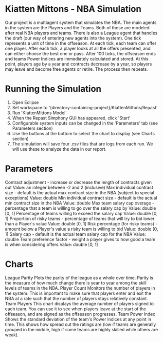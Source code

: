 # Kiatten Mittons - NBA Simulation

Our project is a multiagent system that simulates the NBA. The main agents in the system are the Players and the Teams. Both of these are modeled after real NBA players and teams. There is also a League agent that handles the draft (our way of entering new agents into the system). One tick represents a unit of time in the offseason. At each tick, each team can offer one player. After each tick, a player looks at all the offers presented, and can either choose the best one or pass. After 100 ticks, the offseason ends and teams Power Indices are immediately calculated and stored. At this point, players age by a year and contracts decrease by a year, so players may leave and become free agents or retire. The process then repeats.

Running the Simulation
========================
1. Open Eclipse
2. Set workspace to '{directory-containing-project}/KiattenMittons/Repast'
3. Run 'KiattenMittons Model'
4. When the Repast Simphony GUI has appeared, click 'Start'
5. Configurable system inputs can be changed in the 'Parameters' tab (see Parameters section)
6. Use the buttons at the bottom to select the chart to display (see Charts section)
7. The simulation will save four .csv files that are logs from each run. We will use these to analyze the data in our report.

Parameters
============
Contract adjustment - increase or decrease the length of contracts given out
	Value: an integer between -2 and 2 (inclusive)
Max individual contract size - default is the actual max contract size in the NBA (subject to special exceptions)
	Value: double
Min individual contract size - default is the actual min contract size in the NBA
	Value: double
Max team salary cap overage - percentage that a team is willing to go over the salary cap by
	Value: double [0, 1]
Percentage of teams willing to exceed the salary cap
	Value: double [0, 1]
Proportion of risky teams - percentage of teams that will try to bid lower than a Player's value
	Value: double [0, 1]
Risk percentage (for risky teams) - amount below a Player's value a risky team is willing to bid
	Value: double [0, 1]
Salary cap - default is the actual team salary cap for the NBA
	Value: double
Team preference factor - weight a player gives to how good a team is when considering offers
	Value: double [0, 1]

Charts
========
League Parity
	Plots the parity of the league as a whole over time. Parity is the measure of how much change there is year to year among the skill levels of teams in the NBA.
Player Count
	Monitors the number of players in the system. This is important to make sure that players enter and exit the NBA at a rate such that the number of players stays relatively constant.
Team Players
	This chart displays the average number of players signed to each team. You can use it to see when players leave at the start of the offseason, and are signed as the offseason progresses.
Team Power Index
	Shows the standard deviation of the team's Power Indices at any point in time. This shows how spread out the ratings are (low if teams are generally grouped in the middle, high if some teams are highly skilled while others are weak).
